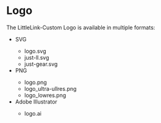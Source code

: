 # Logo

The LittleLink-Custom Logo is available in multiple formats:

<ul>
<li>SVG</li>
<ul>
<li>logo.svg</li>
<li>just-ll.svg</li>
<li>just-gear.svg</li>
</ul>
<li>PNG</li>
<ul>
<li>logo.png</li>
<li>logo_ultra-ullres.png</li>
<li>logo_lowres.png</li>
</ul>
<li>Adobe Illustrator</li>
<ul>
<li>logo.ai</li>
</ul>
</ul>